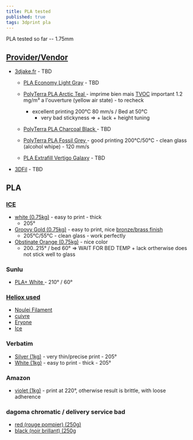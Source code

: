 ```yaml
---
title: PLA tested
published: true
tags: 3dprint pla
---
```

PLA tested so far -- 1.75mm

## [Provider/Vendor](https://forum.prusaprinters.org/forum/original-prusa-i3-mk3-discussion-generale-annonces-et-nouveautes/filaments-avis-et-conseils/)
- [3djake.fr](https://www.3djake.fr) - TBD
	- [PLA Economy Light Gray](https://www.3djake.fr/colorfabb/pla-economy-light-gray) - TBD
    - [PolyTerra PLA Arctic Teal ](https://www.3djake.fr/polymaker/polyterra-pla-arctic-teal) - imprime bien mais [TVOC](https://learn.kaiterra.com/en/air-academy/understanding-tvoc-volatile-organic-compounds) important 1.2 mg/m³  a l'ouverture (yellow air state) - to recheck 
    	- excellent printing 200°C 80 mm/s / Bed at 50°C
        	- very bad stickyness => + lack + height tuning
    - [PolyTerra PLA Charcoal Black  ](https://www.3djake.fr/polymaker/polyterra-pla-charcoal-black) - TBD
    - [PolyTerra PLA Fossil Grey  ](https://www.3djake.fr/polymaker/polyterra-pla-fossil-grey) - good printing 200°C/50°C - clean glass (alcohol whipe) - 120 mm/s
    
    - [PLA Extrafill Vertigo Galaxy](https://www.3djake.fr/fillamentum/pla-extrafill-vertigo-galaxy) - TBD
- [3DFil](https://www.3dfil.fr/commande) - TBD

## PLA 
### [ICE](https://distrinova.net/brand/ice-filaments/)
- [white (0.75kg)](https://www.amazon.fr/gp/product/B017HAIMZU/ref=ppx_yo_dt_b_asin_title_o08_s00?ie=UTF8&psc=1) - easy to print - thick 
	- 205°
- [Groovy Gold (0.75kg)](https://www.amazon.fr/gp/product/B017HAI4VM/ref=ppx_yo_dt_b_asin_title_o03_s00?ie=UTF8&psc=1) - easy to print, nice [bronze/brass finish](https://www.reddit.com/r/3Dprinting/comments/anh3qg/guan_bas_relief_printed_vertically_012_layer/)
	- 205°C/55°C - clean glass - work perfectly
- [Obstinate Orange (0.75kg)](https://www.amazon.fr/gp/product/B017HAIB1A/ref=ppx_yo_dt_b_asin_title_o01_s00?ie=UTF8&psc=1) - nice color  
	- 200..215° / bed 60° => WAIT FOR BED TEMP + lack ortherwise does not stick well to glass

### Sunlu
- [PLA+ White ](https://www.amazon.fr/gp/product/B07XFL3XB9/ref=ppx_yo_dt_b_asin_title_o01_s00?ie=UTF8&psc=1) - 210° / 60°

### [Heliox used](https://www.youtube.com/c/HelioxLab/videos)
- [Noulei Filament](https://www.amazon.fr/Noulei-Filament-imprimante-Printing-Bobine/dp/B07PZRSYC6?__mk_fr_FR=%C3%85M%C3%85%C5%BD%C3%95%C3%91&keywords=rouge%2Bsoie%2Bpla&qid=1637248764&sr=8-5&linkCode=sl1&tag=w3bhx-21&linkId=9acbd4af19ec944a0ac4a1476b4868d7&language=fr_FR&ref_=as_li_ss_tl&th=1)
- [cuivre](https://francofil.fr/product/filament-pla-cuivre-2/)
- [Eryone](https://www.amazon.fr/Filament-ERYONE-1-75mm-Imprimante-Finition/dp/B08JFZGFG1?__mk_fr_FR=%C3%85M%C3%85%C5%BD%C3%95%C3%91&dchild=1&keywords=filament%2Bblanc%2Bmat&qid=1613696978&sr=8-10&linkCode=sl1&tag=4527896-21&linkId=7238f7c85882c8d51b29e265e0555721&language=fr_FR&ref_=as_li_ss_tl&th=1)
- [Ice](https://www.amazon.fr/ICE-FILAMENTS-ICEFIL1PLA119-Filament-Wintershine/dp/B017HAIMZU?__mk_fr_FR=%C3%85M%C3%85%C5%BD%C3%95%C3%91&dchild=1&keywords=filament+blanc&qid=1613697286&sr=8-11&linkCode=sl1&tag=4527896-21&linkId=1aef2aceeea1d082c100213f150970af&language=fr_FR&ref_=as_li_ss_tl)

### Verbatim 
- [Silver (1kg)](https://www.amazon.fr/VERBATIM-FILLAMENT-3D-PRINT-55275/dp/B00WRBI67O/ref=sr_1_10?ie=UTF8&qid=1509281707&sr=8-10&keywords=PLA+verbatim) - very thin/precise print - 205°
- [White (1kg)](https://www.amazon.fr/Verbatim-Printer-Filament-PLA-blanc/dp/B00WRBI59S/ref=sr_1_1?ie=UTF8&qid=1509281347&sr=8-1&keywords=verbatim+pla) - easy to print - thick - 205°

### Amazon
- [violet (1kg)](https://www.amazon.fr/gp/product/B07D68S7C3/ref=ppx_yo_dt_b_asin_image_o05_s01?ie=UTF8&psc=1) - print at 220°, otherwise result is brittle, with loose adherence


### dagoma chromatic / delivery service bad
- [red (rouge pompier) (250g)](https://www.amazon.fr/gp/product/B074PDDPJ7/ref=oh_aui_detailpage_o01_s00?ie=UTF8&psc=1)
- [black (noir brillant) (250g](https://www.amazon.fr/gp/product/B074PD8GYY/ref=oh_aui_detailpage_o01_s00?ie=UTF8&psc=1)

